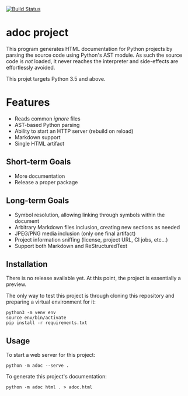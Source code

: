 [![Build Status](https://travis-ci.org/saalaa/adoc.svg?branch=master)](https://travis-ci.org/saalaa/adoc)

# **adoc** project

This program generates HTML documentation for Python projects by parsing the
source code using Python's AST module. As such the source code is *not* loaded,
it never reaches the interpreter and side-effects are effortlessly avoided.

This projet targets Python 3.5 and above.


# Features

- Reads common *ignore* files
- AST-based Python parsing
- Ability to start an HTTP server (rebuild on reload)
- Markdown support
- Single HTML artifact


## Short-term Goals

- More documentation
- Release a proper package


## Long-term Goals

- Symbol resolution, allowing linking through symbols within the document
- Arbitrary Markdown files inclusion, creating new sections as needed
- JPEG/PNG media inclusion (only one final artifact)
- Project information sniffing (license, project URL, CI jobs, etc...)
- Support both Markdown and ReStructuredText


## Installation

There is no release available yet. At this point, the project is essentially a
preview.

The only way to test this project is through cloning this repository and
preparing a virtual environment for it:

    python3 -m venv env
    source env/bin/activate
    pip install -r requirements.txt


## Usage

To start a web server for this project:

    python -m adoc --serve .

To generate this project's documentation:

    python -m adoc html . > adoc.html
